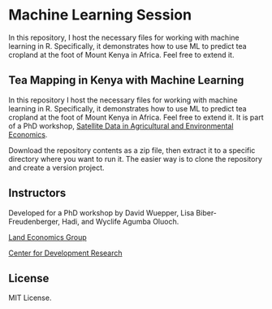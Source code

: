 # Machine Learning Session

In this repository, I host the necessary files for working with machine learning in R. Specifically, it demonstrates how to use ML to predict tea cropland at the foot of Mount Kenya in Africa. Feel free to extend it.

## Tea Mapping in Kenya with Machine Learning

In this repository I host the necessary files for working with machine learning in R. Specifically, it demonstrates how to use ML to predict tea cropland at the foot of Mount Kenya in Africa. Feel free to extend it. It is part of a PhD workshop, [Satellite Data in Agricultural and Environmental Economics](https://www.agraroekonomik.de/M6900-Wuepper-Satellite%20Data%20in%20Agricultural%20and%20Environmental%20Economics.html).

Download the repository contents as a zip file, then extract it to a specific directory where you want to run it. The easier way is to clone the repository and create a version project.

## Instructors
Developed for a PhD workshop by David Wuepper, Lisa Biber-Freudenberger, Hadi, and Wyclife Agumba Oluoch.

[Land Economics Group](https://www.ilr1.uni-bonn.de/en/research/research-groups/land-economics)

[Center for Development Research](https://www.zef.de/zefhome.html)

## License
MIT License.
